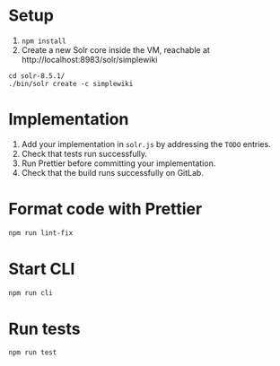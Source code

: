 # Setup

1. `npm install`
2. Create a new Solr core inside the VM, reachable at http://localhost:8983/solr/simplewiki
```shell script
cd solr-8.5.1/
./bin/solr create -c simplewiki
```

# Implementation

1. Add your implementation in `solr.js` by addressing the `TODO` entries.
2. Check that tests run successfully.
3. Run Prettier before committing your implementation.
4. Check that the build runs successfully on GitLab.

# Format code with Prettier

```bash
npm run lint-fix
```

# Start CLI

```bash
npm run cli
```

# Run tests

```bash
npm run test
```
